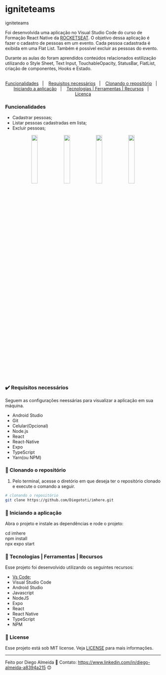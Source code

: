 # igniteteams
igniteteams

  Foi desenvolvida uma aplicação no Visual Studio Code do curso de Formação React Native da [ROCKETSEAT](https://www.rocketseat.com.br/). O objetivo dessa aplicação é fazer o cadastro de pessoas em um evento. Cada pessoa cadastrada é exibida em uma Flat List. Também é possível excluir as pessoas do evento.
  
  Durante as aulas do foram aprendidos conteúdos relacionados estilização utilizando o Style Sheet, Text Input, TouchableOpacity, StatusBar, FlatList, criação de componentes, Hooks e Estado. 
<br>
<br>
<p align="center">
  <a href="#funcionalidades">Funcionalidades</a>&nbsp;&nbsp;&nbsp;|&nbsp;&nbsp;&nbsp;
  <a href="#heavy_check_mark-requisitos-necessários">Requisitos necessários</a>&nbsp;&nbsp;&nbsp;|&nbsp;&nbsp;&nbsp;
  <a href="#arrow_down_small-clonando-o-repositório">Clonando o repositório</a>&nbsp;&nbsp;&nbsp;|&nbsp;&nbsp;&nbsp;
  <a href="#beginner-iniciando-a-aplicação">Iniciando a aplicação</a>&nbsp;&nbsp;&nbsp;|&nbsp;&nbsp;&nbsp;
  <a href="#wrench-tecnologias--ferramentas--recursos">Tecnologias | Ferramentas | Recursos</a>&nbsp;&nbsp;&nbsp;|&nbsp;&nbsp;&nbsp;
  <a href="#memo-license">Licença</a>
</p>


### Funcionalidades

- Cadastrar pessoas;
- Listar pessoas cadastradas em lista;
- Excluir pessoas;

  


 <p align="center">
    <img src="imgs/imhere-home.jpg" width="20%" height="20%" max-width:"50%" >
    <img src="imgs/imhere-add.jpg" width="20%" height="20%" max-width:"50%" >
    <img src="imgs/Screenshot_20240820-190117_Expo Go.jpg" width="20%" height="20%" max-width:"50%" >
    <img src="imgs/imhere-remv.jpg" width="20%" height="20%" max-width:"50%" >
  </p>

### :heavy_check_mark: Requisitos necessários

Seguem as configurações neessárias para visualizar a aplicação em sua máquina.
 
- Android Studio
- Git
- Celular(Opcional)
- Node.js
- React
- React-Native
- Expo
- TypeScript
- Yarn(ou NPM)

### :arrow_down_small: Clonando o repositório
1. Pelo terminal, acesse o diretório em que deseja ter o repositório clonado e execute o comando a seguir.
```bash
# clonando o repositório
git clone https://github.com/Diegototi/imhere.git
```

### :beginner: Iniciando a aplicação
Abra o projeto e instale as dependências e rode o projeto:

cd imhere <br>
npm install <br>
npx expo start <br>

### :wrench: Tecnologias | Ferramentas | Recursos

Esse projeto foi desenvolvido utilizando os seguintes recursos:

- [Vs Code](https://code.visualstudio.com/download);
- Visual Studio Code
- Android Studio
- Javascript
- NodeJS
- Expo
- React
- React Native
- TypeScript
- NPM

### :memo: License
Esse projeto está sob MIT license. Veja [LICENSE](https://github.com/Diegototi/series-console-app/blob/main/LICENSE) para mais informações.

---

Feito por Diego Almeida :blue_heart: Contato: https://www.linkedin.com/in/diego-almeida-a8394a215 :blush:
